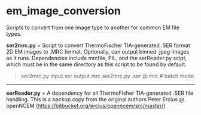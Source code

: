 # em_image_conversion
Scripts to convert from one image type to another for common EM file types.


<b>ser2mrc.py</b> = Script to convert ThermoFischer TIA-generated .SER format 2D EM images to .MRC format. Optionally, can output binned .jpeg images as it runs. Dependencies include mrcfile, PIL, and the serReader.py scipt, which must be in the same directory as this script to be found by default. 
> ser2mrc.py  input.ser  output.mrc
> ser2mrc.py  .ser  @.mrc # batch mode 
-----

<b>serReader.py</b> = A dependency for all ThermoFisher TIA-generated .SER file handling. This is a backup copy from the original authors Peter Ercius @ openNCEM (https://bitbucket.org/ercius/openncem/src/master/)
